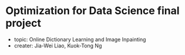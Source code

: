# Optimization for Data Science final project
- topic: Online Dictionary Learning and Image Inpainting
- creater: Jia-Wei Liao, Kuok-Tong Ng
